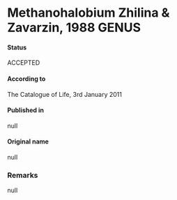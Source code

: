 # Methanohalobium Zhilina & Zavarzin, 1988 GENUS

#### Status
ACCEPTED

#### According to
The Catalogue of Life, 3rd January 2011

#### Published in
null

#### Original name
null

### Remarks
null